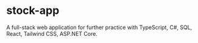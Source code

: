 # stock-app
A full-stack web application for further practice with TypeScript, C#, SQL, React, Tailwind CSS, ASP.NET Core.
